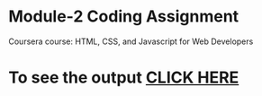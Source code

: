 # Module-2 Coding Assignment

Coursera course: HTML, CSS, and Javascript for Web Developers

# To see the output [CLICK HERE](https://siteshsr.github.io/module-2solution.io/index.html)
